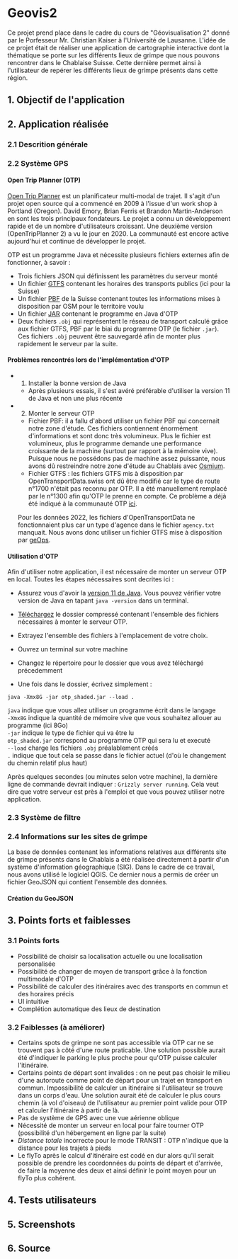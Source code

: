 
# Geovis2

Ce projet prend place dans le cadre du cours de "Géovisualisation 2" donné par le Porfesseur Mr.  Christian Kaiser à l'Université de Lausanne. L'idée de ce projet était de réaliser une application de cartographie interactive dont la thématique se porte sur les différents lieux de grimpe que nous pouvons rencontrer dans le Chablaise Suisse. Cette dernière permet ainsi à l'utilisateur de repérer les différents lieux de grimpe présents dans cette région.

## 1. Objectif de l'application



## 2. Application réalisée

### 2.1 Descrition générale

### 2.2 Système GPS

#### Open Trip Planner (OTP)

[Open Trip Planner](http://docs.opentripplanner.org/en/latest/) est un planificateur multi-modal de trajet. Il s'agit d'un projet open source qui a commencé en 2009 à l'issue d'un work shop à Portland (Oregon). David Emory, Brian Ferris et Brandon Martin-Anderson en sont les trois principaux fondateurs. Le projet a connu un développement rapide et de un nombre d'utilisateurs croissant. Une deuxième version (OpenTripPlanner 2) a vu le jour en 2020. La communauté est encore active aujourd'hui et continue de développer le projet.

OTP est un programme Java et nécessite plusieurs fichiers externes afin de fonctionner, à savoir :
* Trois fichiers JSON qui définissent les paramètres du serveur monté
* Un fichier [GTFS](https://opentransportdata.swiss/fr/cookbook/gtfs/) contenant les horaires des transports publics (ici pour la Suisse)
* Un fichier [PBF](https://download.geofabrik.de/europe/switzerland.html) de la Suisse contenant toutes les informations mises à disposition par OSM pour le territoire voulu
* Un fichier [JAR](https://repo1.maven.org/maven2/org/opentripplanner/otp/2.0.0/) contenant le programme en Java d'OTP
* Deux fichiers `.obj` qui représentent le réseau de transport calculé grâce aux fichier GTFS, PBF par le biai du programme OTP (le fichier `.jar`). Ces fichiers `.obj` peuvent être sauvegardé afin de monter plus rapidement le serveur par la suite.

#### Problèmes rencontrés lors de l'implémentation d'OTP

* 1. Installer la bonne version de Java
    * Après plusieurs essais, il s'est avéré préférable d'utiliser la version 11 de Java et non une plus récente

* 2. Monter le serveur OTP
    * Fichier PBF: il a fallu d'abord utiliser un fichier PBF qui concernait notre zone d'étude. Ces fichiers contiennent énormément d'informations et sont donc très volumineux. Plus le fichier est volumineux, plus le programme demande une performance croissante de la machine (surtout par rapport à la mémoire vive). Puisque nous ne possédons pas de machine assez puissante, nous avons dû restreindre notre zone d'étude au Chablais avec [Osmium](https://osmcode.org/osmium-tool/manual.html#creating-geographic-extracts).
    * Fichier GTFS : les fichiers GTFS mis à disposition par OpenTransportData.swiss ont dû être modifié car le type de route n°1700 n'était pas reconnu par OTP. Il a été manuellement remplacé par le n°1300 afin qu'OTP le prenne en compte. Ce problème a déjà été indiqué à la communauté OTP [ici](https://github.com/opentripplanner/OpenTripPlanner/issues/2654).

    Pour les données 2022, les fichiers d'OpenTransportData ne fonctionnaient plus car un type d'agence dans le fichier `agency.txt` manquait. Nous avons donc utiliser un fichier GTFS mise à disposition par [geOps](https://gtfs.geops.ch/).

#### Utilisation d'OTP

Afin d'utiliser notre application, il est nécessaire de monter un serveur OTP en local. Toutes les étapes nécessaires sont decrites ici :

* Assurez vous d'avoir la [version 11 de Java](https://www.oracle.com/java/technologies/javase/jdk11-archive-downloads.html). Vous pouvez vérifier votre version de Java en tapant `java -version` dans un terminal.

* [Téléchargez](https://drive.google.com/drive/folders/1F7Za8H5Ypwcle5aLj8_TLj5-Om-KLPgT?usp=sharing) le dossier compressé contenant l'ensemble des fichiers nécessaires à monter le serveur OTP.

* Extrayez l'ensemble des fichiers à l'emplacement de votre choix.

* Ouvrez un terminal sur votre machine

* Changez le répertoire pour le dossier que vous avez téléchargé précedemment

* Une fois dans le dossier, écrivez simplement :

`java -Xmx8G -jar otp_shaded.jar --load .`

`java` indique que vous allez utiliser un programme écrit dans le langage\
`-Xmx8G` indique la quantité de mémoire vive que vous souhaitez allouer au programme (ici 8Go)\
`-jar` indique le type de fichier qui va être lu\
`otp_shaded.jar` correspond au programme OTP qui sera lu et executé\
`--load` charge les fichiers `.obj` préalablement créés\
`.` indique que tout cela se passe dans le fichier actuel (d'où le changement du chemin relatif plus haut)

Après quelques secondes (ou minutes selon votre machine), la dernière ligne de commande devrait indiquer : `Grizzly server running`. Cela veut dire que votre serveur est près à l'emploi et que vous pouvez utiliser notre application.

### 2.3 Système de filtre

### 2.4 Informations sur les sites de grimpe

La base de données contenant les informations relatives aux différents site de grimpe présents dans le Chablais a été réalisée directement à partir d'un système d'information géographique (SIG). Dans le cadre de ce travail, nous avons utilisé le logiciel QGIS. Ce dernier nous a permis de créer un fichier GeoJSON qui contient l'ensemble des données.

#### Création du GeoJSON

## 3. Points forts et faiblesses

### 3.1 Points forts

* Possibilité de choisir sa localisation actuelle ou une localisation personalisée
* Possibilité de changer de moyen de transport grâce à la fonction multimodale d'OTP
* Possibilité de calculer des itinéraires avec des transports en commun et des horaires précis
* UI intuitive
* Complétion automatique des lieux de destination


### 3.2 Faiblesses (à améliorer)

* Certains spots de grimpe ne sont pas accessible via OTP car ne se trouvent pas à côté d'une route praticable. Une solution possible aurait été d'indiquer le parking le plus proche pour qu'OTP puisse calculer l'itinéraire.
* Certains points de départ sont invalides : on ne peut pas choisir le milieu d'une autoroute comme point de départ pour un trajet en transport en commun. Impossibilité de calculer un itinéraire si l'utilisateur se trouve dans un corps d'eau. Une solution aurait été de calculer le plus cours chemin (à vol d'oiseau) de l'utilisateur au premier point valide pour OTP et calculer l'itinéraire à partir de là.
* Pas de système de GPS avec une vue aérienne oblique
* Nécessité de monter un serveur en local pour faire tourner OTP (possibilité d'un hébergement en ligne par la suite)
* *Distance totale* incorrecte pour le mode TRANSIT : OTP n'indique que la distance pour les trajets à pieds
* Le flyTo après le calcul d'itinéraire est codé en dur alors qu'il serait possible de prendre les coordonnées du points de départ et d'arrivée, de faire la moyenne des deux et ainsi définir le point moyen pour un flyTo plus cohérent.

## 4. Tests utilisateurs

## 5. Screenshots

## 6. Source




